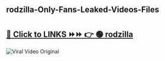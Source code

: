 
 ## rodzilla-Only-Fans-Leaked-Videos-Files

# <h2><a href="https://mediaupload.pro?rodzilla">🔗 Click to LINKS ⏩⏩ 👉 🟢 rodzilla </a></h2>

<a href="https://mediaupload.pro?rodzilla" rel="nofollow" data-target="animated-image.originalLink"><img src="https://i.ibb.co.com/xMMVF88/686577567.gif" alt="Viral Video Original" style="max-width: 100%; display: inline-block;" data-target="animated-image.originalImage"></a>